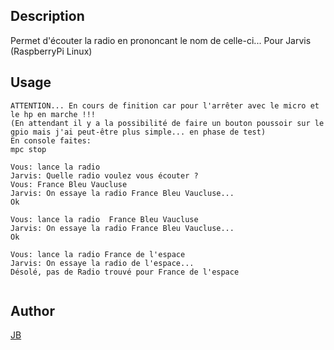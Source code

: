 <!---
IMPORTANT
=========
This README.md is displayed in the WebStore as well as within Jarvis app
Please do not change the structure of this file
Fill-in Description, Usage & Author sections
Make sure to rename the [en] folder into the language code your plugin is written in (ex: fr, es, de, it...)
For multi-language plugin:
- clone the language directory and translate commands/functions.sh
- optionally write the Description / Usage sections in several languages
-->
## Description
Permet d'écouter la radio en prononcant le nom de celle-ci... Pour Jarvis (RaspberryPi Linux)

## Usage
```
ATTENTION... En cours de finition car pour l'arrêter avec le micro et le hp en marche !!!
(En attendant il y a la possibilité de faire un bouton poussoir sur le gpio mais j'ai peut-être plus simple... en phase de test)
En console faites:
mpc stop

Vous: lance la radio
Jarvis: Quelle radio voulez vous écouter ?
Vous: France Bleu Vaucluse
Jarvis: On essaye la radio France Bleu Vaucluse...
Ok

Vous: lance la radio  France Bleu Vaucluse
Jarvis: On essaye la radio France Bleu Vaucluse...
Ok

Vous: lance la radio France de l'espace 
Jarvis: On essaye la radio de l'espace...
Désolé, pas de Radio trouvé pour France de l'espace


```

## Author
[JB](https://github.com/Jean-Bernard-Hallez/jarvis-radio)

